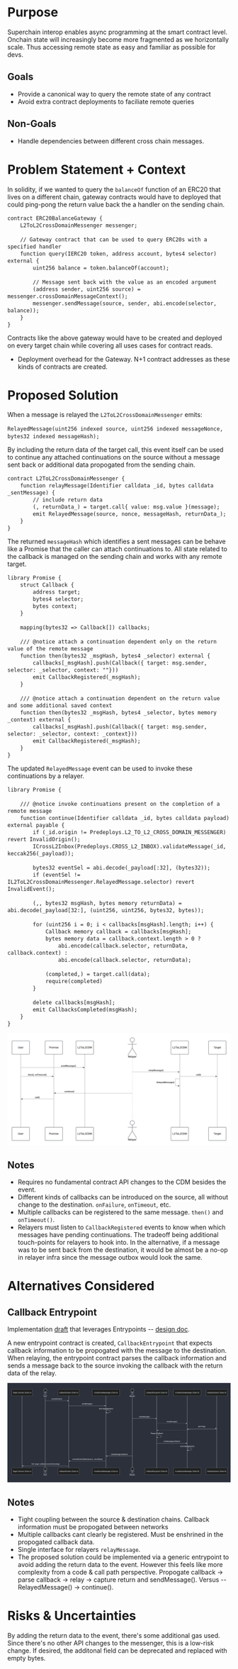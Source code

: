 # Purpose

Superchain interop enables async programming at the smart contract level. Onchain state will increasingly become more fragmented as we horizontally scale. Thus accessing remote state as easy and familiar as possible for devs.

## Goals

- Provide a canonical way to query the remote state of any contract
- Avoid extra contract deployments to faciliate remote queries

## Non-Goals

- Handle dependencies between different cross chain messages.

# Problem Statement + Context

In solidity, if we wanted to query the `balanceOf` function of an ERC20 that lives on a different chain, gateway contracts would have to deployed that could ping-pong the return value back the a handler on the sending chain.

```solidity
contract ERC20BalanceGateway {
    L2ToL2CrossDomainMessenger messenger;

    // Gateway contract that can be used to query ERC20s with a specified handler
    function query(IERC20 token, address account, bytes4 selector) external {
        uint256 balance = token.balanceOf(account);

        // Message sent back with the value as an encoded argument
        (address sender, uint256 source) = messenger.crossDomainMessageContext();
        messenger.sendMessage(source, sender, abi.encode(selector, balance));
    }
}
```

Contracts like the above gateway would have to be created and deployed on every target chain while covering all uses cases for contract reads.

- Deployment overhead for the Gateway. N+1 contract addresses as these kinds of contracts are created.

# Proposed Solution

When a message is relayed the `L2ToL2CrossDomainMessenger` emits:

`RelayedMessage(uint256 indexed source, uint256 indexed messageNonce, bytes32 indexed messageHash);`

By including the return data of the target call, this event itself can be used to continue any attached continuations on the source without a message sent back or additional data propogated from the sending chain.

```solidity
contract L2ToL2CrossDomainMessenger {
    function relayMessage(Identifier calldata _id, bytes calldata _sentMessage) {
        // include return data
        (, returnData_) = target.call{ value: msg.value }(message);
        emit RelayedMessage(source, nonce, messageHash, returnData_);
    }
}
```

The returned `messageHash` which identifies a sent messages can be behave like a Promise that the caller can attach continuations to. All state
related to the callback is managed on the sending chain and works with any remote target.

```solidity
library Promise {
    struct Callback {
        address target;
        bytes4 selector;
        bytes context;
    }

    mapping(bytes32 => Callback[]) callbacks;

    /// @notice attach a continuation dependent only on the return value of the remote message
    function then(bytes32 _msgHash, bytes4 _selector) external {
        callbacks[_msgHash].push(Callback({ target: msg.sender, selector: _selector, context: ""}))
        emit CallbackRegistered(_msgHash);
    }

    /// @notice attach a continuation dependent on the return value and some additional saved context
    function then(bytes32 _msgHash, bytes4 _selector, bytes memory _context) external {
        callbacks[_msgHash].push(Callback({ target: msg.sender, selector: _selector, context: _context}))
        emit CallbackRegistered(_msgHash);
    }
}
```

The updated `RelayedMessage` event can be used to invoke these continuations by a relayer.

```solidity
library Promise {

    /// @notice invoke continuations present on the completion of a remote message
    function continue(Identifier calldata _id, bytes calldata payload) external payable {
        if (_id.origin != Predeploys.L2_TO_L2_CROSS_DOMAIN_MESSENGER) revert InvalidOrigin();
        ICrossL2Inbox(Predeploys.CROSS_L2_INBOX).validateMessage(_id, keccak256(_payload));

        bytes32 eventSel = abi.decode(_payload[:32], (bytes32));
        if (eventSel != IL2ToL2CrossDomainMessenger.RelayedMessage.selector) revert InvalidEvent();

        (,, bytes32 msgHash, bytes memory returnData) = abi.decode(_payload[32:], (uint256, uint256, bytes32, bytes));

        for (uint256 i = 0; i < callbacks[msgHash].length; i++) {
            Callback memory callback = callbacks[msgHash];
            bytes memory data = callback.context.length > 0 ?
                abi.encode(callback.selector, returnData, callback.context) :
                abi.encode(callback.selector, returnData);

            (completed,) = target.call(data);
            require(completed)
        }

        delete callbacks[msgHash];
        emit CallbacksCompleted(msgHash);
    }
}
```

![Promise Flow Diagram](./promise/promise.png)

## Notes

- Requires no fundamental contract API changes to the CDM besides the event.
- Different kinds of callbacks can be introduced on the source, all without change to the destination. `onFailure`, `onTimeout`, etc.
- Multiple callbacks can be registered to the same message. `then()` and `onTimeout()`.
- Relayers must listen to `CallbackRegistered` events to know when which messages have pending continuations. The tradeoff being additional touch-points for relayers to hook into. In the alternative, if a message was to be sent back from the destination, it would be almost be a no-op in relayer infra since the message outbox would look the same.

# Alternatives Considered

## Callback Entrypoint

Implementation [draft](https://github.com/defi-wonderland/optimism/pull/162/) that leverages Entrypoints -- [design doc](https://github.com/ethereum-optimism/design-docs/pull/163).

A new entrypoint contract is created, `CallbackEntrypoint` that expects callback information to be propogated with the message to the destination. When relaying, the entrypoint contract parses the callback information and sends a message back to the source invoking the callback with the return data of the relay.

![Callback Entrypoint](./promise/callback-entrypoint.png)

## Notes

- Tight coupling between the source & destination chains. Callback information must be propogated between networks
- Multiple callbacks cant clearly be registered. Must be enshrined in the propogated callback data.
- Single interface for relayers `relayMessage`.
- The proposed solution could be implemented via a generic entrypoint to avoid adding the return data to the event. However this feels like more complexity from a code & call path perspective. Propogate callback -> parse callback -> relay -> capture return and sendMessage(). Versus -- RelayedMessage() -> continue().

# Risks & Uncertainties

By adding the return data to the event, there's some additional gas used. Since there's no other API changes to the messenger, this is a low-risk change. If desired, the additonal field can be deprecated and replaced with empty bytes.
